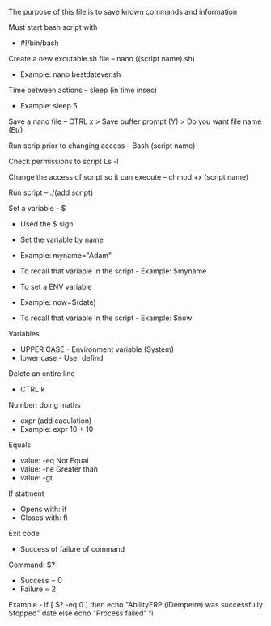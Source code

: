 The purpose of this file is to save known commands and information

Must start bash script with
- #!/bin/bash

Create a new excutable.sh file – 
nano ((script name).sh)
-	Example: nano bestdatever.sh

Time between actions – 
sleep (in time insec) 
-	Example: sleep 5

Save a nano file – 
CTRL x > Save buffer prompt (Y) > Do you want file name (Etr)

Run scrip prior to changing access – 
Bash (script name)

Check permissions to script
Ls -l

Change the access of script so it can execute – 
chmod +x (script name)

Run script – 
./(add script)

Set a variable - $
- Used the $ sign
- Set the variable by name
- Example: myname="Adam"
- To recall that variable in the script - Example: $myname

- To set a ENV variable
- Example: now=$(date)
- To recall that variable in the script - Example: $now 

Variables
- UPPER CASE - Environment variable (System)
- lower case - User defind

Delete an entire line
- CTRL k

Number: doing maths
- expr (add caculation)
- Example: expr 10 + 10

Equals
- value: -eq
Not Equal
- value: -ne
Greater than
- value: -gt

If statment
- Opens with: if
- Closes with: fi

Exit code
- Success of failure of command

Command: $?
- Success = 0
- Failure = 2

Example - 
if [ $? -eq 0 ]
then
  echo "AbilityERP (iDempeire) was successfully Stopped"
  date
else
  echo "Process failed"
fi






